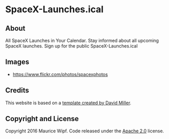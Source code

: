 # SpaceX-Launches.ical

## About

All SpaceX Launches in Your Calendar.
Stay informed about all upcoming SpaceX launches. Sign up for the public SpaceX-Launches.ical

## Images
- https://www.flickr.com/photos/spacexphotos

## Credits

This website is based on a [template created by David Miller](https://github.com/BlackrockDigital/startbootstrap-grayscale).

## Copyright and License

Copyright 2016 Maurice Wipf. Code released under the [Apache 2.0](https://github.com/mauricewipf/spacex-launches/LICENSE) license.
